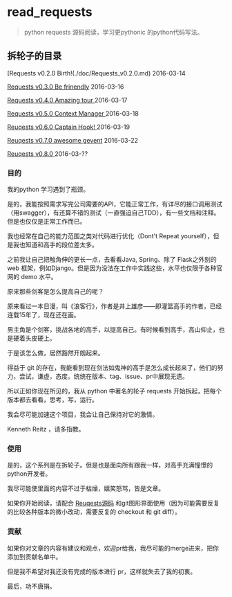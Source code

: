 # read_requests
> python requests 源码阅读，学习更pythonic 的python代码写法。





## 拆轮子的目录


[Requests v0.2.0  Birth!(./doc/Requests_v0.2.0.md)  2016-03-14

[Requests v0.3.0  Be frinendly](./doc/Requests_v0.3.0.md) 2016-03-16

[Requests v0.4.0  Amazing tour ](./doc/Requests_v0.4.0.md)	2016-03-17 

[Requests v0.5.0 Context Manager ](./doc/Requests_v0.5.0.md)	2016-03-18

[Reuqests v0.6.0 Captain Hook! ](./doc/Requests_v0.6.0.md)  2016-03-19

[Reuqests v0.7.0 awesome gevent](./doc/Requests_v0.7.0.md)  2016-03-22

[Reuqests v0.8.0 ](./doc/Requests_v0.8.0.md)  2016-03-??

### 目的

我的python 学习遇到了瓶颈。

是的，我能按照需求写完公司需要的API，它能正常工作，有详尽的接口调用测试（用swagger），有还算不错的测试（一直强迫自己TDD），有一些文档和注释。但是也仅仅是正常工作而已。

我也经常在自己的能力范围之类对代码进行优化（Dont't Repeat yourself），但是我也知道和高手的段位差太多。

之前我让自己把触角伸的更长一点，去看看Java, Spring、除了 Flask之外别的 web 框架，例如Django。但是因为没法在工作中实践这些，水平也仅限于各种官网的	demo 水平。

原来那些剑客是怎么提高自己的呢？

原来看过一本日漫，叫《浪客行》，作者是井上雄彦——即灌篮高手的作者，已经连载15年了，现在还在画。

男主角是个剑客，挑战各地的高手，以提高自己。有时候看到高手，高山仰止，也是硬着头皮硬上。

于是该怎么做，居然豁然开朗起来。

得益于 git 的存在，我能看到现在剑法如鬼神的高手是怎么成长起来了，他们的努力，尝试，谦虚，态度。统统在版本、tag、issue、pr中展现无遗。

所以正如你现在所见的，我从 python 中著名的轮子 requests 开始拆起，把每个版本都去看看，思考，写，运行。

我会尽可能加速这个项目，我会让自己保持对它的激情。

Kenneth Reitz ，请多指教。


### 使用

是的，这个系列是在拆轮子。但是也是面向所有跟我一样，对高手充满憧憬的 python开发者。

我尽可能使里面的内容不过于枯燥，嬉笑怒骂，皆是文章。

如果你开始阅读，请配合 [Reuqests源码](https://github.com/kennethreitz/requests) 和git图形界面使用（因为可能需要反复的比较各种版本的微小改动，需要反复的 checkout 和 git diff）。


### 贡献

如果你对文章的内容有建议和观点，欢迎pr给我，我尽可能的merge进来，把你添加到贡献名单中。

但是我不希望对我还没有完成的版本进行 pr，这样就失去了我的初衷。


最后，功不唐捐。





